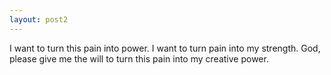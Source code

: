 ```yaml
---
layout: post2
---
```


I want to turn this pain into power. I want to turn pain into
my strength. God, please give me the will to turn this pain into my creative
power.

